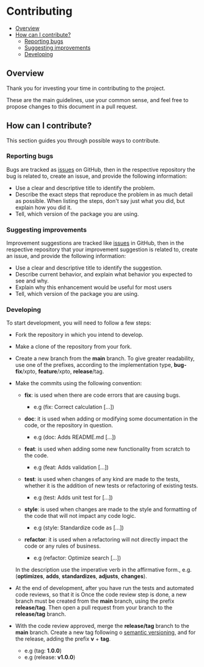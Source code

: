 # Contributing

* [Overview](#overview)
* [How can I contribute?](#contributing)
    - [Reporting bugs](#reporting-bugs)
    - [Suggesting improvements](#suggesting-improvements)
    - [Developing](#developing)

<div id='overview'></div> 

## Overview

Thank you for investing your time in contributing to the project.

These are the main guidelines, use your common sense, and feel free to propose changes to this document in a pull
request.

<div id='contributing'></div> 

## How can I contribute?

This section guides you through possible ways to contribute.

<div id='reporting-bugs'></div> 

### Reporting bugs

Bugs are tracked as [issues](https://docs.github.com/en/issues/tracking-your-work-with-issues/about-issues) on
GitHub, then in the respective repository the bug is related to, create an issue, and provide the following information:

- Use a clear and descriptive title to identify the problem.
- Describe the exact steps that reproduce the problem in as much detail as possible. When listing the steps, don't say
  just what you did, but explain how you did it.
- Tell, which version of the package you are using.

<div id='suggesting-improvements'></div> 

### Suggesting improvements

Improvement suggestions are tracked
like [issues](https://docs.github.com/en/issues/tracking-your-work-with-issues/about-issues) in
GitHub, then in the respective repository that your improvement suggestion is related to, create an issue, and provide
the following information:

- Use a clear and descriptive title to identify the suggestion.
- Describe current behavior, and explain what behavior you expected to see and why.
- Explain why this enhancement would be useful for most users
- Tell, which version of the package you are using.

<div id='developing'></div> 

### Developing

To start development, you will need to follow a few steps:

- Fork the repository in which you intend to develop.

- Make a clone of the repository from your fork.

- Create a new branch from the **main** branch. To give greater readability, use one of the prefixes, according to the
  implementation type, **bug-fix**/xpto, **feature**/xpto, **release**/tag.

- Make the commits using the following convention:

    - **fix**: is used when there are code errors that are causing bugs.
        - e.g (fix: Correct calculation [...])

    - **doc**: it is used when adding or modifying some documentation in the code, or the repository in question.
        - e.g (doc: Adds README.md [...])

    - **feat**: is used when adding some new functionality from scratch to the code.
        - e.g (feat: Adds validation [...])

    - **test**: is used when changes of any kind are made to the tests, whether it is the addition of new tests or
      refactoring of existing tests.
        - e.g (test: Adds unit test for [...])

    - **style**: is used when changes are made to the style and formatting of the code that will not impact any code
      logic.
        - e.g (style: Standardize code as [...])

    - **refactor**: it is used when a refactoring will not directly impact the code or any rules of
      business.
        - e.g (refactor: Optimize search [...])

  In the description use the imperative verb in the affirmative form., e.g. (**optimizes**, **adds**, **standardizes**,
  **adjusts**, **changes**).

- At the end of development, after you have run the tests and automated code reviews, so that it is
  Once the code review step is done, a new branch must be created from the **main** branch, using the prefix
  **release/tag**. Then open a pull request from your branch to the **release/tag** branch.

- With the code review approved, merge the **release/tag** branch to the **main** branch. Create a new tag following
  o [semantic versioning](https://semver.org), and for the release, adding the prefix **v** + **tag**.
    - e.g (tag: **1.0.0**)
    - e.g (release: **v1.0.0**)
